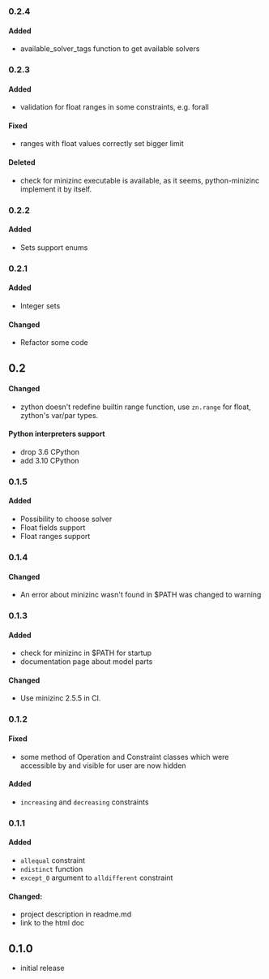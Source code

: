 ### 0.2.4
#### Added
- available_solver_tags function to get available solvers

### 0.2.3
#### Added
- validation for float ranges in some constraints, e.g. forall
#### Fixed
- ranges with float values correctly set bigger limit
#### Deleted
- check for minizinc executable is available, 
as it seems, python-minizinc implement it by itself. 

### 0.2.2
#### Added
- Sets support enums

### 0.2.1
#### Added
- Integer sets
#### Changed
- Refactor some code

## 0.2
#### Changed
- zython doesn't redefine builtin range function, 
  use ``zn.range`` for float, zython's var/par types.
#### Python interpreters support
- drop 3.6 CPython
- add 3.10 CPython

### 0.1.5
#### Added
- Possibility to choose solver
- Float fields support
- Float ranges support

### 0.1.4
#### Changed
- An error about minizinc wasn't found in $PATH was changed to warning


### 0.1.3
#### Added
- check for minizinc in $PATH for startup
- documentation page about model parts
#### Changed
- Use minizinc 2.5.5 in CI.


### 0.1.2
#### Fixed
- some method of Operation and Constraint classes which were
  accessible by and visible for user are now hidden
#### Added
- ``increasing`` and ``decreasing`` constraints
  
  
### 0.1.1
#### Added
- ``allequal`` constraint
- ``ndistinct`` function
- ``except_0`` argument to ``alldifferent`` constraint

#### Changed:
- project description in readme.md
- link to the html doc

## 0.1.0

- initial release
